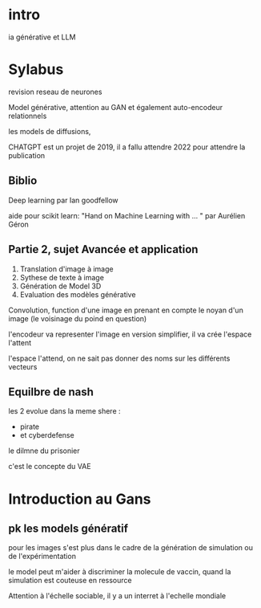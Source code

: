 # intro

ia générative et LLM

# Sylabus

revision reseau de neurones

Model générative, attention au GAN et également auto-encodeur relationnels

les models de diffusions,

CHATGPT est un projet de 2019, il a fallu attendre 2022 pour attendre la publication

## Biblio

Deep learning par Ian goodfellow

aide pour scikit learn: "Hand on Machine Learning with ... " par Aurélien Géron

## Partie 2, sujet Avancée et application

1. Translation d'image à image
2. Sythese de texte à image
3. Génération de Model 3D
4. Evaluation des modèles générative

Convolution, function d'une image en prenant en compte le noyan d'un image (le voisinage du poind en question)

l'encodeur va representer l'image en version simplifier, il va crée l'espace l'attent

l'espace l'attend, on ne sait pas donner des noms sur les différents vecteurs

## Equilbre de nash

les 2 evolue dans la meme shere :

- pirate
- et cyberdefense

le dilmne du prisonier

c'est le concepte du VAE

# Introduction au Gans

## pk les models génératif

pour les images s'est plus dans le cadre de la génération de simulation ou de l'expérimentation

le model peut m'aider à discriminer la molecule de vaccin, quand la simulation est couteuse en ressource

Attention à l'échelle sociable, il y a un interret à l'echelle mondiale
